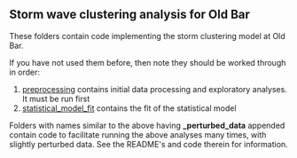 Storm wave clustering analysis for Old Bar
------------------------------------------

These folders contain code implementing the storm clustering model at Old Bar.

If you have not used them before, then note they should be worked through in order:

1. [preprocessing](preprocessing) contains initial data processing and
exploratory analyses. It must be run first
2. [statistical_model_fit](statistical_model_fit) contains the fit of the
statistical model

Folders with names similar to the above having **_perturbed_data** appended
contain code to facilitate running the above analyses many times, with slightly
perturbed data. See the README's and code therein for information.

